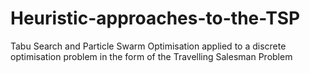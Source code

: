 # Heuristic-approaches-to-the-TSP
Tabu Search and Particle Swarm Optimisation applied to a discrete optimisation problem in the form of the Travelling Salesman Problem

